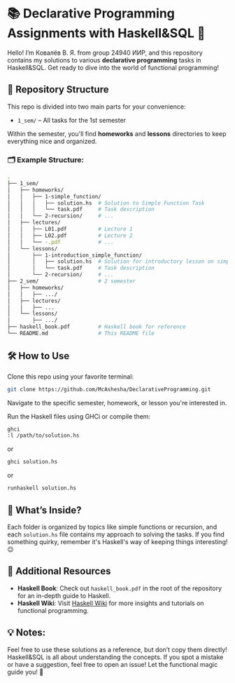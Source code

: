# 📚 Declarative Programming Assignments with Haskell&SQL 🌟

Hello! I’m Ковалёв В. Я. from group 24940 ИИР, and this repository contains my solutions to various **declarative programming** tasks in Haskell&SQL. Get ready to dive into the world of functional programming!

## 📂 Repository Structure

This repo is divided into two main parts for your convenience:

- `1_sem/` – All tasks for the 1st semester

Within the semester, you'll find **homeworks** and **lessons** directories to keep everything nice and organized.

### 🗂️ Example Structure:
```bash
.
├── 1_sem/
│   ├── homeworks/
│   │   ├── 1-simple_function/
│   │   │   ├── solution.hs  # Solution to Simple Function Task
│   │   │   └── task.pdf     # Task description
│   │   └── 2-recursion/     # ...
│   ├── lectures/
│   │   ├── L01.pdf          # Lecture 1
│   │   ├── L02.pdf          # Lecture 2
│   │   └── -.pdf            # ...
│   └── lessons/
│       ├── 1-introduction_simple_function/
│       │   ├── solution.hs  # Solution for introductory lesson on simple functions
│       │   └── task.pdf     # Task description
│       └── 2-recursion/     # ...
├── 2_sem/                   # 2 semester
│   ├── homeworks/
│   │   ├── .../
│   ├── lectures/
│   │   ├── ...    
│   └── lessons/
│       ├── .../     
├── haskell_book.pdf         # Haskell book for reference
└── README.md                # This README file
```

## 🛠️ How to Use

Clone this repo using your favorite terminal:
```bash
git clone https://github.com/McAshesha/DeclarativeProgramming.git
```
Navigate to the specific semester, homework, or lesson you're interested in.

Run the Haskell files using GHCi or compile them:
```bash
ghci
:l /path/to/solution.hs
```
or
```bash
ghci solution.hs
```
or
```bash
runhaskell solution.hs
```

## 🤖 What’s Inside?

Each folder is organized by topics like simple functions or recursion, and each `solution.hs` file contains my approach to solving the tasks. If you find something quirky, remember it's Haskell's way of keeping things interesting! 😉

## 📘 Additional Resources

- **Haskell Book**: Check out `haskell_book.pdf` in the root of the repository for an in-depth guide to Haskell.
- **Haskell Wiki**: Visit [Haskell Wiki](https://wiki.nsunc.com/_export/html/haskell#haskellvvedenie_v_funkcionalnoe_programmirovanie) for more insights and tutorials on functional programming.

## 💡 Notes:

Feel free to use these solutions as a reference, but don’t copy them directly! Haskell&SQL is all about understanding the concepts. If you spot a mistake or have a suggestion, feel free to open an issue!
Let the functional magic guide you! 🌟
